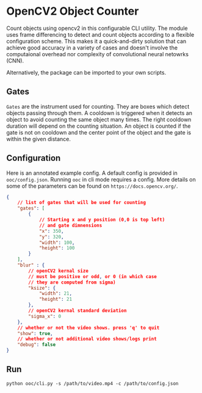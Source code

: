 # OpenCV2 Object Counter
Count objects using opencv2 in this configurable CLI utility. The module uses frame differencing to detect and count objects according to a flexible configuration scheme. This makes it a quick-and-dirty solution that can achieve good accuracy in a variety of cases and doesn't involve the computaional overhead nor complexity of convolutional neural netowrks (CNN). 

Alternatively, the package can be imported to your own scripts.

## Gates
`Gates` are the instrument used for counting. They are boxes which detect  objects passing through them. A cooldown is triggered when it detects an object to avoid counting the same object many times. The right cooldown duration will depend on the counting situation. An object is counted if the gate is not on cooldown and the center point of the object and the gate is within the given distance.

## Configuration
Here is an annotated example config. A default config is provided in `ooc/config.json`. Running `ooc` in cli mode requires a config. More details on some of the parameters can be found on `https://docs.opencv.org/`.

```json
{
    // list of gates that will be used for counting
    "gates": [
        {
            // Starting x and y position (0,0 is top left)
            // and gate dimnensions
            "x": 350,
            "y": 320,
            "width": 100,
            "height": 100
        }
    ],
    "blur" : {
        // openCV2 kernal size
        // must be positive or odd, or 0 (in which case 
        // they are computed from sigma)
        "ksize": {
            "width": 21,
            "height": 21
        },
        // openCV2 kernal standard deviation
        "sigma_x": 0
    },
    // whether or not the video shows. press 'q' to quit
    "show": true,
    // whether or not additional video shows/logs print
    "debug": false
}
```

## Run

    python ooc/cli.py -s /path/to/video.mp4 -c /path/to/config.json